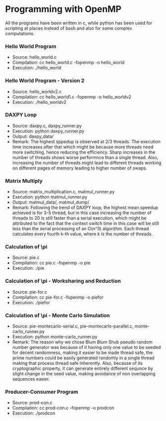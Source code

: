 # Programming with OpenMP

All the programs have been written in c, while python has been used for scripting at places instead of bash and also for some complex computations.

### Hello World Program

* Source: hello_world.c
* Compilation: cc hello_world.c -fopenmp -o hello_world
* Execution: ./hello_world

### Hello World Program - Version 2

* Source: hello_worldv2.c
* Compilation: cc hello_world1.c -fopenmp -o hello_worldv2
* Execution: ./hello_worldv2

### DAXPY Loop

* Source: daxpy.c, daxpy_runner.py
* Execution: python daxpy_runner.py
* Output: daxpy_data/
* Remark: The highest sppedup is observed at 2/3 threads. The execution time increases after that which might be because more threads need more switching, hence reducing the efficiency. Sharp increases in the number of threads shows worse performnce than a single thread. Also, increasing the number of threads might lead to different threads working on different pages of memory leading to higher number of swaps.

### Matrix Multiply

* Source: matrix_multiplication.c, matmul_runner.py
* Execution: python matmul_runner.py
* Output: matmul_data/, matmul_dump/
* Remark: Following the trend of DAXPY loop, the highest mean speedup achieved is for 3-5 thread, but in this case increasing the number of threads to 20 is still faster than a serial execution, which might be attributed to the fact that the context switch time in this case will be still less than the serial processing of an O(n^3) algorithm. Each thread calculates every fourth k-th value, where k is the number of threads.

### Calculation of \pi

* Source: pie.c
* Compilation: cc pie.c -fopenmp -o pie
* Execution: ./pie

### Calculation of \pi - Worksharing and Reduction

* Source: pie-for.c
* Compilation: cc pie-for.c -fopenmp -o piefor
* Execution: ./piefor

### Calculation of \pi - Monte Carlo Simulation

* Source: pie-montecarlo-serial.c, pie-montecarlo-parallel.c, monte-carlo_runner.py
* Execution: python monte-carlo_runner.py
* Remark: The reason why we chose Blum Blum Shub pseudo random number generator was because of it having only one value to be seeded for decent randomness, making it easier to be made thread safe, the prime numbers could be easily generated randomly in a single thread making that process thread safe inherently. Also, because of its cryptographic property, it can generate entirely different sequnce by slight change in the seed value, making avoidance of non overlapping sequences easier.

### Producer-Consumer Program

* Source: prod-con.c
* Compilation: cc prod-con.c -fopenmp -o prodcon
* Execution: ./prodcon <Amount of item to be produced>
